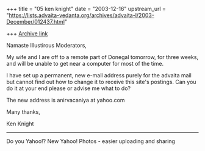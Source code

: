+++
title = "05 ken knight"
date = "2003-12-16"
upstream_url = "https://lists.advaita-vedanta.org/archives/advaita-l/2003-December/012437.html"

+++
[Archive link](https://lists.advaita-vedanta.org/archives/advaita-l/2003-December/012437.html)







Namaste Illustirous Moderators,

My wife and I are off to a remote part of Donegal tomorrow, for three weeks, and will be unable to get near a computer for most of the time.

I have set up a permanent, new e-mail address purely for the advaita mail but cannot find out how to change it to receive this site's postings.  Can you do it at your end please or advise me what to do?

The new address is anirvacaniya at yahoo.com

Many thanks,

Ken Knight



---------------------------------
Do you Yahoo!?
New Yahoo! Photos - easier uploading and sharing

